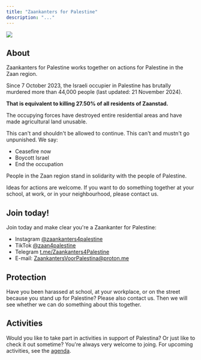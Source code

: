 ```yaml
---
title: "Zaankanters for Palestine"
description: "..."
---
```


![](/img/zaankanters-voor-palestina.jpg)

## About

Zaankanters for Palestine works together on actions for Palestine in the Zaan region.

Since 7 October 2023, the Israeli occupier in Palestine has brutally murdered more than 44,000 people (last updated: 21 November 2024).

**That is equivalent to killing 27.50% of all residents of Zaanstad.**

<!-- 159,806 inhabitants of Zaanstad on 31 January 2023 -->

The occupying forces have destroyed entire residential areas and have made agricultural land unusable.

This can't and shouldn't be allowed to continue. This can't and mustn't go unpunished. We say:

- Ceasefire now
- Boycott Israel
- End the occupation

People in the Zaan region stand in solidarity with the people of Palestine.

Ideas for actions are welcome. If you want to do something together at your school, at work, or in your neighbourhood, please contact us.

## Join today!

Join today and make clear you're a Zaankanter for Palestine:

- Instagram [@zaankanters4palestine](https://www.instagram.com/zaankanters4palestine/)
- TikTok [@zaan4palestine](https://www.tiktok.com/@zaan4palestine)
- Telegram [t.me/Zaankanters4Palestine](@Zaankanters4Palestine)
- E-mail: ZaankantersVoorPalestina@proton.me

## Protection

Have you been harassed at school, at your workplace, or on the street because you stand up for Palestine? Please also contact us. Then we will see whether we can do something about this together.

<!-- ## Liberation tour 

In the run-up to Liberation Day, there'll be a liberation tour with flyer- and poster actions, with the slogan: No one is free, until Palestine is free. [More information about the liberation tour.](/content/bevrijdingstoer/bevrijdingstoer.en.md) -->

## Activities

Would you like to take part in activities in support of Palestina? Or just like to check it out sometime? You're always very welcome to joing. For upcoming activities, see the [agenda](/content/agenda/_index.en.md).

<!-- ### 25 Jan: Sit-in for a ceasefire
Thursday 25 January 2024, 6pm  
Zaandam station, Zaandam

### 1 Feb: Sit-in for a ceasefire
Thursday 1 February 2024, 6pm  
Zaandam station, Zaandam

### 8 Feb: Sit-in for a ceasefire
Thursday 8 February 2024, 6pm  
Zaandam station, Zaandam 

### 15 Feb: Sit-in for a ceasefire
Thursday 15 February 2024, 6pm  
Zaandam station, Zaandam

### 22 Feb: Sit-in for a ceasefire
Thursday 22 February 2024, 6pm  
Zaandam station, Zaandam

### 26 feb: Remembering the February strike

![Flyer for the 2024 commemoration of the February strike, with the text (in Dutch): "Remember the February strike. Resistance! Against genocide. Then in the Netherlands, now in Palestine. February 26, 9.30 am, Wilhelminabrug Zaandam"](/img/februaristaking.jpg)

Monday 26 February 2024, 9.30am   
Wilhelminabrug, Zaandam 

In 1941, tens of thousands of workers in Zaandam went on strike. They resisted the persecution of Jewish fellow citizens. These were persecuted and murdered by the occupying forces.

Israel is currently perpetrating genocide. Palestinian citizens are persecuted and murdered by the 
Israeli occupier.

The February strikers revolted. That was the right thing to do.

Now it's our turn to do the right thing. Demand the liberation of Palestine!

Let's together commemorate the February strike. Bring a flower.

### 29 Feb: Sit-in for a ceasefire
Thursday 29 February 2024, 6pm  
Zaandam station, Zaandam

### 7 Mar: Sit-in for a ceasefire
Thursday 7 March 2024, 6pm  
Zaandam station, Zaandam 

### 14 March: Sit-in for a ceasefire
Thursday 14 March 2024, 5-6pm  
Zaandam station, Zaandam

### 21 March: Sit-in for a ceasefire
Thursday 21 March 2024, 5-6pm  
Zaandam station, Zaandam

### 28 March: Sit-in for a ceasefire
Thursday 28 March 2024, 5-6pm  
Zaandam station, Zaandam 

### 4 April: Sit-in for a ceasefire
Thursday 4 April 2024, 5.30-6.30pm  
Zaandam station, Zaandam

### 11 April: Sit-in for a ceasefire
Thursday 11 April 2024, 5.30-6.30pm  
Zaandam station, Zaandam -->

<!-- ### 18 April: Sit-in for a ceasefire
Thursday 18 April 2024, 5:30-6:30 pm  
Zaandam station, Zaandam

### 19 April: Liberation Day tour
Friday 19 April 2024, 1:30-2:30 pm  
Near Sultan Ahmet Mosque, Poelenburg, Zaandam

### 20 April: Liberation Day tour
Saturday 20 April 2024, 11:00 am-12:00 noon   
Near AH Julianaplein, near Zaans Medisch Centrum, Zaandam

Saturday 20 April 2024, 12:30-1:30 pm  
Near grocery store Köşem, Vijfhoek, Zaandam

Saturday 20 April 2024, 2:00-3:00 pm  
Gedempte gracht, City centre, Zaandam

### 25 April: Sit-in for a ceasefire
Thursday 25 April 2024, 5:30-6:30pm  
Zaandam station, Zaandam

### 27 April: Liberation Day tour
Saturday 27 April, 11:00 am-12:00 noon  
Shopping area Westerwatering, Zaandam

Saturday 27 April, 12:30-1:30 pm  
Dam, Zaandam

### 2 May: Sit-in for a ceasefire
Thursday 2 May 2024, 5:30-6:30pm  
Zaandam station, Zaandam

### 4 May: Liberation Day tour
Saturday 4 May, 11:00 am-12:00 noon  
Near AH Vrieschgroenstraat, Zaandam

Saturday 4 May, 12:30-1:30 pm  
Shopping area Gibraltar, Zaandam

Saturday 4 May, 2:00-3:00 pm  
Gedempte gracht, City centre, Zaandam -->
